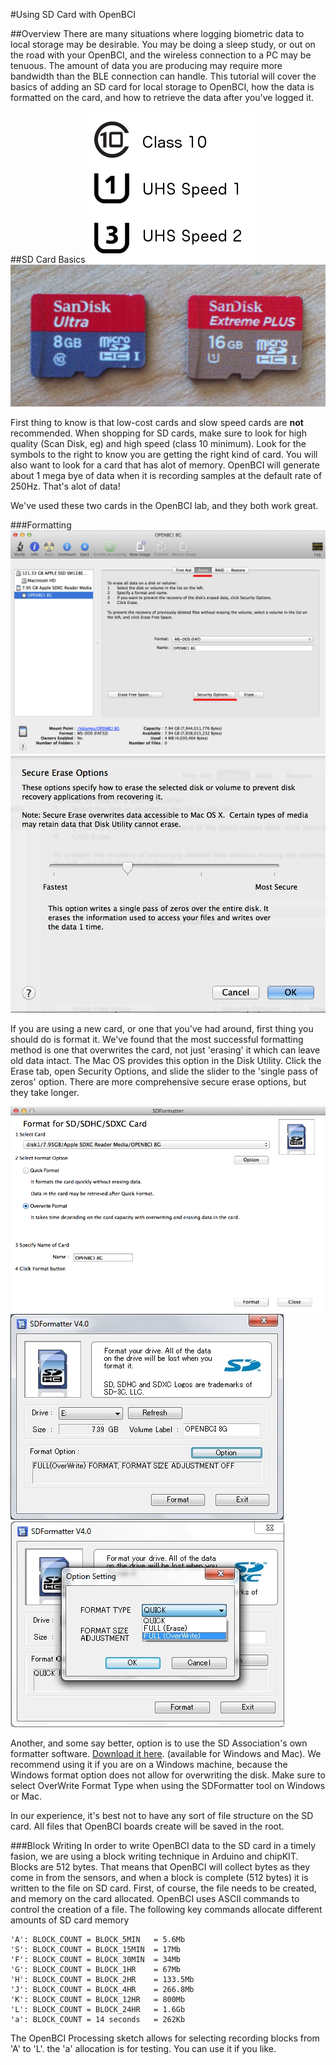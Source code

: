 #Using SD Card with OpenBCI

##Overview
There are many situations where logging biometric data to local storage may be desirable. You may be doing a sleep study, or out on the road with your OpenBCI, and the wireless connection to a PC may be tenuous. The amount of data you are producing may require more bandwidth than the BLE connection can handle. This tutorial will cover the basics of adding an SD card for local storage to OpenBCI, how the data is formatted on the card, and how to retrieve the data after you've logged it. 

##SD Card Basics
![SD_Class](../assets/images/SDclass.jpg)
![SD_Cards](../assets/images/MicroSDcards.jpg)

First thing to know is that low-cost cards and slow speed cards are **not** recommended. When shopping for SD cards, make sure to look for high quality (Scan Disk, eg) and high speed (class 10 minimum). Look for the symbols to the right to know you are getting the right kind of card. You will also want to look for a card that has alot of memory. OpenBCI will generate about 1 mega bye of data when it is recording samples at the default rate of 250Hz. That's alot of data!

We've used these two cards in the OpenBCI lab, and they both work great. 

###Formatting
![DiskUtility](../assets/images/DiskUtil_Erase.jpg)
![SecureErase](../assets/images/DiskUtil_eraseSecure.jpg)

If you are using a new card, or one that you've had around, first thing you should do is format it. We've found that the most successful formatting method is one that overwrites the card, not just 'erasing' it which can leave old data intact. The Mac OS provides this option in the Disk Utility. Click the Erase tab, open Security Options, and slide the slider to the 'single pass of zeros' option. There are more comprehensive secure erase options, but they take longer. 

![ScanDiskFormatterMAC](../assets/images/ScanDiskFormatter.jpg)
![ScanDiskFormatterWin](../assets/images/SDformatterWin.jpg)
![ScanDiskFormatterOverwriteWIN](../assets/images/SDformatterFullOverwrite.jpg)

Another, and some say better, option is to use the SD Association's own formatter software. [Download it here](https://www.sdcard.org/downloads/formatter_4/). (available for Windows and Mac). We recommend using it if you are on a Windows machine, because the Windows format option does not allow for overwriting the disk. Make sure to select OverWrite Format Type when using the SDFormatter tool on Windows or Mac.

In our experience, it's best not to have any sort of file structure on the SD card. All files that OpenBCI boards create will be saved in the root. 

###Block Writing
In order to write OpenBCI data to the SD card in a timely fasion, we are using a block writing technique in Arduino and chipKIT. Blocks are 512 bytes. That means that OpenBCI will collect bytes as they come in from the sensors, and when a block is complete (512 bytes) it is written to the file on SD card. First, of course, the file needs to be created, and memory on the card allocated. OpenBCI uses ASCII commands to control the creation of a file. The following key commands allocate different amounts of SD card memory
	
    'A': BLOCK_COUNT = BLOCK_5MIN	= 5.6Mb
    'S': BLOCK_COUNT = BLOCK_15MIN	= 17Mb
    'F': BLOCK_COUNT = BLOCK_30MIN	= 34Mb
    'G': BLOCK_COUNT = BLOCK_1HR	= 67Mb
    'H': BLOCK_COUNT = BLOCK_2HR	= 133.5Mb
    'J': BLOCK_COUNT = BLOCK_4HR	= 266.8Mb
    'K': BLOCK_COUNT = BLOCK_12HR	= 800Mb
    'L': BLOCK_COUNT = BLOCK_24HR	= 1.6Gb
    'a': BLOCK_COUNT = 14 seconds	= 262Kb

The OpenBCI Processing sketch allows for selecting recording blocks from 'A' to 'L'. the 'a' allocation is for testing. You can use it if you like.